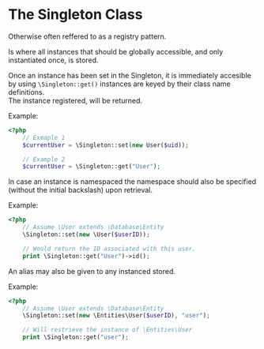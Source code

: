 # The Singleton Class
Otherwise often reffered to as a registry pattern.  

Is where all instances that should be globally accessible, and only instantiated once, is stored.  

Once an instance has been set in the Singleton, it is immediately accesible by using `\Singleton::get()` instances are keyed by their class name definitions.  
The instance registered, will be returned.  
  
Example:  
```php
<?php
	// Exmaple 1
	$currentUser = \Singleton::set(new User($uid));

	// Example 2
	$currentUser = \Singleton::get("User");
```

In case an instance is namespaced the namespace should also be specified (without the initial backslash) upon retrieval.

Example:  
```php
<?php
	// Assume \User extends \Database\Entity
	\Singleton::set(new \User($userID));

	// Would return the ID associated with this user.  
	print \Singleton::get("User")->id();
```

An alias may also be given to any instanced stored.  

Example:  
```php
<?php
	// Assume \User extends \Database\Entity
	\Singleton::set(new \Entities\User($userID), "user");

	// Will restrieve the instance of \Entities\User
	print \Singleton::get("user");
```